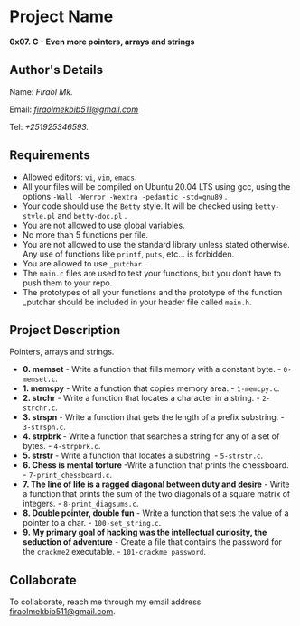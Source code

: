 # Project Name
**0x07. C - Even more pointers, arrays and strings**

## Author's Details
Name: *Firaol Mk.*

Email: *firaolmekbib511@gmail.com*

Tel: *+251925346593.*

##  Requirements
*   Allowed editors: `vi`, `vim`, `emacs`.
*   All your files will be compiled on Ubuntu 20.04 LTS using gcc, using the options `-Wall -Werror -Wextra -pedantic -std=gnu89` .
*   Your code should use the `Betty` style. It will be checked using `betty-style.pl` and `betty-doc.pl` .
*   You are not allowed to use global variables.
*   No more than 5 functions per file.
*   You are not allowed to use the standard library unless stated otherwise. Any use of functions like  `printf`, `puts`, etc… is forbidden.
*   You are allowed to use `_putchar` .
*   The `main.c` files are used to test your functions, but you don’t have to push them to your repo.
*   The prototypes of all your functions and the prototype of the function _putchar should be included in your header file called `main.h`.


## Project Description
Pointers, arrays and strings.

* **0. memset** - Write a function that fills memory with a constant byte. - `0-memset.c`.
* **1. memcpy** - Write a function that copies memory area. - `1-memcpy.c`.
* **2. strchr** - Write a function that locates a character in a string. - `2-strchr.c`.
* **3. strspn** - Write a function that gets the length of a prefix substring. - `3-strspn.c`.
* **4. strpbrk** - Write a function that searches a string for any of a set of bytes. - `4-strpbrk.c`.
* **5. strstr** - Write a function that locates a substring. - `5-strstr.c`.
* **6. Chess is mental torture** -Write a function that prints the chessboard. - `7-print_chessboard.c`.
* **7. The line of life is a ragged diagonal between duty and desire** - Write a function that prints the sum of the two diagonals of a square matrix of integers. - `8-print_diagsums.c`.
* **8. Double pointer, double fun** - Write a function that sets the value of a pointer to a char. - `100-set_string.c`.
* **9. My primary goal of hacking was the intellectual curiosity, the seduction of adventure** - Create a file that contains the password for the `crackme2` executable. - `101-crackme_password`.


## Collaborate

To collaborate, reach me through my email address firaolmekbib511@gmail.com.
